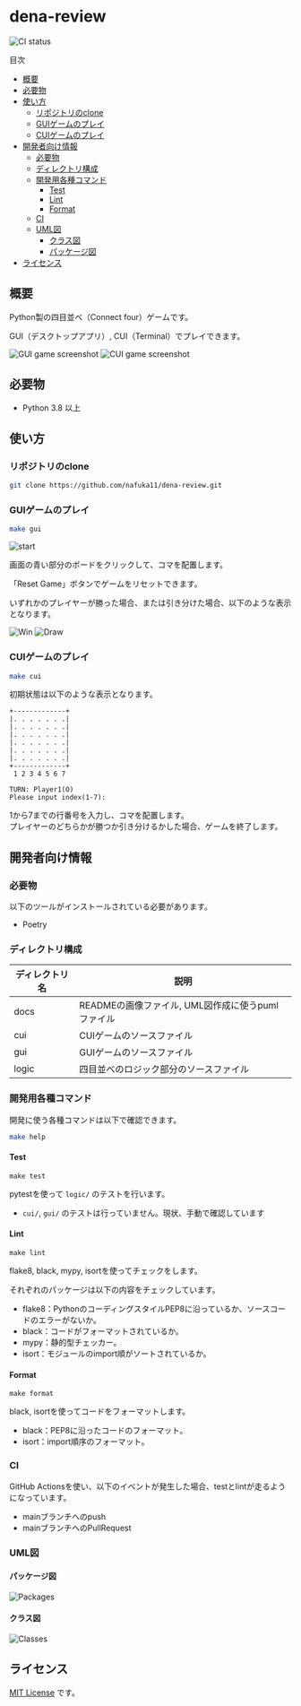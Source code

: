 # dena-review

![CI status](https://github.com/nafuka11/dena-review/actions/workflows/python-app.yml/badge.svg)

目次

- [概要](#概要)
- [必要物](#必要物)
- [使い方](#使い方)
  - [リポジトリのclone](#リポジトリのclone)
  - [GUIゲームのプレイ](#guiゲームのプレイ)
  - [CUIゲームのプレイ](#cuiゲームのプレイ)
- [開発者向け情報](#開発者向け情報)
  - [必要物](#必要物-1)
  - [ディレクトリ構成](#ディレクトリ構成)
  - [開発用各種コマンド](#開発用各種コマンド)
    - [Test](#test)
    - [Lint](#lint)
    - [Format](#format)
  - [CI](#ci)
  - [UML図](#uml図)
    - [クラス図](#クラス図)
    - [パッケージ図](#パッケージ図)
- [ライセンス](#ライセンス)

## 概要

Python製の四目並べ（Connect four）ゲームです。

GUI（デスクトップアプリ）, CUI（Terminal）でプレイできます。

![GUI game screenshot](docs/gui_game.png) ![CUI game screenshot](docs/cui_game.png)

## 必要物

- Python 3.8 以上

## 使い方

### リポジトリのclone

```bash
git clone https://github.com/nafuka11/dena-review.git
```

### GUIゲームのプレイ

```bash
make gui
```

![start](docs/gui_game_start.png)

画面の青い部分のボードをクリックして、コマを配置します。

「Reset Game」ボタンでゲームをリセットできます。

いずれかのプレイヤーが勝った場合、または引き分けた場合、以下のような表示となります。

![Win](docs/gui_game_win.png) ![Draw](docs/gui_game_draw.png)

### CUIゲームのプレイ

```bash
make cui
```

初期状態は以下のような表示となります。

```
+-------------+
|. . . . . . .|
|. . . . . . .|
|. . . . . . .|
|. . . . . . .|
|. . . . . . .|
|. . . . . . .|
+-------------+
 1 2 3 4 5 6 7

TURN: Player1(O)
Please input index(1-7): 
```

1から7までの行番号を入力し、コマを配置します。  
プレイヤーのどちらかが勝つか引き分けるかした場合、ゲームを終了します。

## 開発者向け情報

### 必要物

以下のツールがインストールされている必要があります。

- Poetry

### ディレクトリ構成

|ディレクトリ名|説明|
|--|--|
|docs|READMEの画像ファイル, UML図作成に使うpumlファイル|
|cui|CUIゲームのソースファイル|
|gui|GUIゲームのソースファイル|
|logic|四目並べのロジック部分のソースファイル|

### 開発用各種コマンド

開発に使う各種コマンドは以下で確認できます。

```bash
make help
```

#### Test

```
make test
```

pytestを使って `logic/` のテストを行います。

- `cui/`, `gui/` のテストは行っていません。現状、手動で確認しています

#### Lint

```
make lint
```

flake8, black, mypy, isortを使ってチェックをします。

それぞれのパッケージは以下の内容をチェックしています。

- flake8：PythonのコーディングスタイルPEP8に沿っているか、ソースコードのエラーがないか。
- black：コードがフォーマットされているか。
- mypy：静的型チェッカー。
- isort：モジュールのimport順がソートされているか。

#### Format

```
make format
```

black, isortを使ってコードをフォーマットします。

- black：PEP8に沿ったコードのフォーマット。
- isort：import順序のフォーマット。

### CI

GitHub Actionsを使い、以下のイベントが発生した場合、testとlintが走るようになっています。

- mainブランチへのpush
- mainブランチへのPullRequest

### UML図

#### パッケージ図

![Packages](docs/packages.png)

#### クラス図

![Classes](docs/classes.png)

## ライセンス

[MIT License](LICENSE) です。

